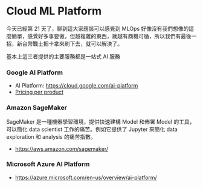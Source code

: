 # Cloud ML Platform

今天已經第 21 天了，聊到這大家應該可以感覺到 MLOps 好像沒有我們想像的這麼簡單，感覺好多事要做，但越複雜的東西，就越有商機可循，所以我們有最後一招，新台幣戰士把卡拿來刷下去，就可以解決了。

基本上這三者提供的主要服務都是一站式 AI 服務

### Google AI Platform

- AI Platform: <https://cloud.google.com/ai-platform>
- [Pricing per product](https://cloud.google.com/pricing/list)


### Amazon SageMaker

SageMaker 是一種機器學習環境，提供快速建構 Model 和佈署 Model 的工具，可以簡化  data scientist 工作的痛苦。例如它提供了 Jupyter 來簡化 data exploration 和 analysis 的痛苦指數。

- <https://aws.amazon.com/sagemaker/>

### Microsoft Azure AI Platform

- <https://azure.microsoft.com/en-us/overview/ai-platform/>